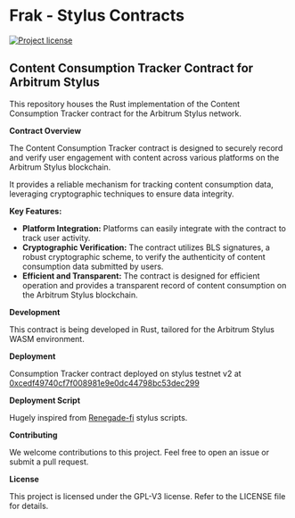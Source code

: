 # Frak - Stylus Contracts

[![Project license](https://img.shields.io/badge/License-GPLv3-blue.svg)](https://github.com/frak-id/contracts-stylus/LICENSE.txt)

## Content Consumption Tracker Contract for Arbitrum Stylus

This repository houses the Rust implementation of the Content Consumption Tracker contract for the Arbitrum Stylus network.

**Contract Overview**

The Content Consumption Tracker contract is designed to securely record and verify user engagement with content across various platforms on the Arbitrum Stylus blockchain. 

It provides a reliable mechanism for tracking content consumption data, leveraging cryptographic techniques to ensure data integrity. 

**Key Features:**

* **Platform Integration:** Platforms can easily integrate with the contract to track user activity. 
* **Cryptographic Verification:**  The contract utilizes BLS signatures, a robust cryptographic scheme, to verify the authenticity of content consumption data submitted by users. 
* **Efficient and Transparent:**  The contract is designed for efficient operation and provides a transparent record of content consumption on the Arbitrum Stylus blockchain. 

**Development**

This contract is being developed in Rust, tailored for the Arbitrum Stylus WASM environment. 

**Deployment**

Consumption Tracker contract deployed on stylus testnet v2 at [0xcedf49740cf7f008981e9e0dc44798bc53dec299](`https://stylusv2-explorer.arbitrum.io/address/0xcedf49740cf7f008981e9e0dc44798bc53dec299`)

**Deployment Script**

Hugely inspired from [Renegade-fi](https://github.com/renegade-fi/renegade-contracts/tree/main/scripts) stylus scripts.

**Contributing**

We welcome contributions to this project. Feel free to open an issue or submit a pull request.

**License**

This project is licensed under the GPL-V3 license. Refer to the LICENSE file for details. 
